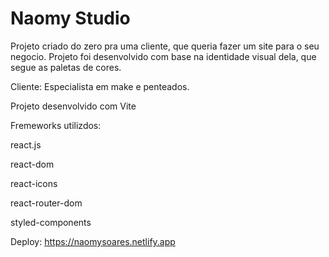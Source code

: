 
# Naomy Studio


Projeto criado do zero pra uma cliente, que queria fazer um site para o seu negocio.
Projeto foi desenvolvido com base na identidade visual dela, que segue as  paletas de cores.

Cliente: Especialista em make e penteados.

Projeto desenvolvido com Vite

Fremeworks utilizdos: 

react.js

react-dom

react-icons

react-router-dom

styled-components

Deploy: https://naomysoares.netlify.app
